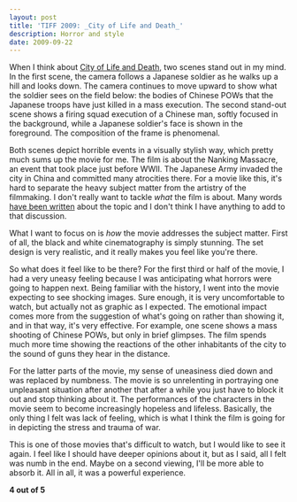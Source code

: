 ```yaml
---
layout: post
title: 'TIFF 2009: _City of Life and Death_'
description: Horror and style
date: 2009-09-22
---
```


When I think about [City of Life and Death](http://www.imdb.com/title/tt1124052/), two scenes stand out in my mind. In the first scene, the camera follows a Japanese soldier as he walks up a hill and looks down. The camera continues to move upward to show what the soldier sees on the field below: the bodies of Chinese POWs that the Japanese troops have just killed in a mass execution. The second stand-out scene shows a firing squad execution of a Chinese man, softly focused in the background, while a Japanese soldier's face is shown in the foreground. The composition of the frame is phenomenal.  
  
Both scenes depict horrible events in a visually stylish way, which pretty much sums up the movie for me. The film is about the Nanking Massacre, an event that took place just before WWII. The Japanese Army invaded the city in China and committed many atrocities there. For a movie like this, it's hard to separate the heavy subject matter from the artistry of the filmmaking. I don't really want to tackle _what_ the film is about. Many words [have been written](https://www.chapters.indigo.ca/en-ca/books/the-rape-of-nanking-the/9780465068364-item.html) about the topic and I don't think I have anything to add to that discussion.  

What I want to focus on is _how_ the movie addresses the subject matter. First of all, the black and white cinematography is simply stunning. The set design is very realistic, and it really makes you feel like you're there.

So what does it feel like to be there? For the first third or half of the movie, I had a very uneasy feeling because I was anticipating what horrors were going to happen next. Being familiar with the history, I went into the movie expecting to see shocking images. Sure enough, it is very uncomfortable to watch, but actually not as graphic as I expected. The emotional impact comes more from the suggestion of what's going on rather than showing it, and in that way, it's very effective. For example, one scene shows a mass shooting of Chinese POWs, but only in brief glimpses. The film spends much more time showing the reactions of the other inhabitants of the city to the sound of guns they hear in the distance.

For the latter parts of the movie, my sense of uneasiness died down and was replaced by numbness. The movie is so unrelenting in portraying one unpleasant situation after another that after a while you just have to block it out and stop thinking about it. The performances of the characters in the movie seem to become increasingly hopeless and lifeless. Basically, the only thing I felt was lack of feeling, which is what I think the film is going for in depicting the stress and trauma of war.

This is one of those movies that's difficult to watch, but I would like to see it again. I feel like I should have deeper opinions about it, but as I said, all I felt was numb in the end. Maybe on a second viewing, I'll be more able to absorb it. All in all, it was a powerful experience.

**4 out of 5**